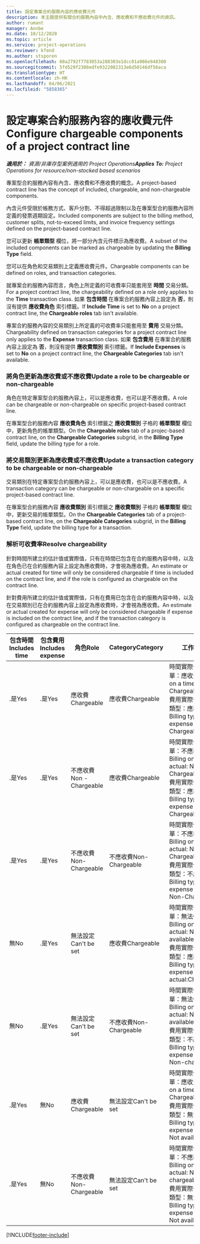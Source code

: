 ```yaml
---
title: 設定專案合約服務內容的應收費元件
description: 本主題提供有關合約服務內容中內含、應收費和不應收費元件的資訊。
author: rumant
manager: Annbe
ms.date: 10/12/2020
ms.topic: article
ms.service: project-operations
ms.reviewer: kfend
ms.author: stsporen
ms.openlocfilehash: 60a2792f7783053a288303e1dcc01a986e948300
ms.sourcegitcommit: 5fd529f2308edfe9322082313e6d50146df56aca
ms.translationtype: HT
ms.contentlocale: zh-HK
ms.lasthandoff: 04/06/2021
ms.locfileid: "5858365"
---
```

# <a name="configure-chargeable-components-of-a-project-contract-line"></a><span data-ttu-id="1e509-103">設定專案合約服務內容的應收費元件</span><span class="sxs-lookup"><span data-stu-id="1e509-103">Configure chargeable components of a project contract line</span></span>

<span data-ttu-id="1e509-104">_**適用於：** 資源/非庫存型案例適用的 Project Operations_</span><span class="sxs-lookup"><span data-stu-id="1e509-104">_**Applies To:** Project Operations for resource/non-stocked based scenarios_</span></span>

<span data-ttu-id="1e509-105">專案型合約服務內容有內含、應收費和不應收費的概念。</span><span class="sxs-lookup"><span data-stu-id="1e509-105">A project-based contract line has the concept of included, chargeable, and non-chargeable components.</span></span>

<span data-ttu-id="1e509-106">內含元件受限於帳務方式、客戶分割、不得超過限制以及在專案型合約服務內容所定義的發票週期設定。</span><span class="sxs-lookup"><span data-stu-id="1e509-106">Included components are subject to the billing method, customer splits, not-to-exceed limits, and invoice frequency settings defined on the project-based contract line.</span></span>

<span data-ttu-id="1e509-107">您可以更新 **帳單類型** 欄位，將一部分內含元件標示為應收費。</span><span class="sxs-lookup"><span data-stu-id="1e509-107">A subset of the included components can be marked as chargeable by updating the **Billing Type** field.</span></span>

<span data-ttu-id="1e509-108">您可以在角色和交易類別上定義應收費元件。</span><span class="sxs-lookup"><span data-stu-id="1e509-108">Chargeable components can be defined on roles, and transaction categories.</span></span>

<span data-ttu-id="1e509-109">就專案合約服務內容而言，角色上所定義的可收費率只能套用至 **時間** 交易分類。</span><span class="sxs-lookup"><span data-stu-id="1e509-109">For a project contract line, the chargeability defined on a role only applies to the **Time** transaction class.</span></span> <span data-ttu-id="1e509-110">如果 **包含時間** 在專案合約服務內容上設定為 **否**，則沒有提供 **應收費角色** 索引標籤。</span><span class="sxs-lookup"><span data-stu-id="1e509-110">If **Include Time** is set to **No** on a project contract line, the **Chargeable roles** tab isn't available.</span></span>

<span data-ttu-id="1e509-111">專案合約服務內容的交易類別上所定義的可收費率只能套用至 **費用** 交易分類。</span><span class="sxs-lookup"><span data-stu-id="1e509-111">Chargeability defined on transaction categories for a project contract line only applies to the **Expense** transaction class.</span></span> <span data-ttu-id="1e509-112">如果 **包含費用** 在專案合約服務內容上設定為 **否**，則沒有提供 **應收費類別** 索引標籤。</span><span class="sxs-lookup"><span data-stu-id="1e509-112">If **Include Expenses** is set to **No** on a project contract line, the **Chargeable Categories** tab isn't available.</span></span>

### <a name="update-a-role-to-be-chargeable-or-non-chargeable"></a><span data-ttu-id="1e509-113">將角色更新為應收費或不應收費</span><span class="sxs-lookup"><span data-stu-id="1e509-113">Update a role to be chargeable or non-chargeable</span></span>

<span data-ttu-id="1e509-114">角色在特定專案型合約服務內容上，可以是應收費，也可以是不應收費。</span><span class="sxs-lookup"><span data-stu-id="1e509-114">A role can be chargeable or non-chargeable on specific project-based contract line.</span></span>

<span data-ttu-id="1e509-115">在專案型合約服務內容 **應收費角色** 索引標籤之 **應收費類別** 子格的 **帳單類型** 欄位中，更新角色的帳單類型。</span><span class="sxs-lookup"><span data-stu-id="1e509-115">On the **Chargeable roles** tab of a projec-based contract line, on the **Chargeable Categories** subgrid, in the **Billing Type** field, update the billing type for a role.</span></span>

### <a name="update-a-transaction-category-to-be-chargeable-or-non-chargeable"></a><span data-ttu-id="1e509-116">將交易類別更新為應收費或不應收費</span><span class="sxs-lookup"><span data-stu-id="1e509-116">Update a transaction category to be chargeable or non-chargeable</span></span>

<span data-ttu-id="1e509-117">交易類別在特定專案型合約服務內容上，可以是應收費，也可以是不應收費。</span><span class="sxs-lookup"><span data-stu-id="1e509-117">A transaction category can be chargeable or non-chargeable on a specific project-based contract line.</span></span>

<span data-ttu-id="1e509-118">在專案型合約服務內容 **應收費類別** 索引標籤之 **應收費類別** 子格的 **帳單類型** 欄位中，更新交易的帳單類型。</span><span class="sxs-lookup"><span data-stu-id="1e509-118">On the **Chargeable Categories** tab of a project-based contract line, on the **Chargeable Categories** subgrid, in the **Billing Type** field, update the billing type for a transaction.</span></span>

### <a name="resolve-chargeability"></a><span data-ttu-id="1e509-119">解析可收費率</span><span class="sxs-lookup"><span data-stu-id="1e509-119">Resolve chargeability</span></span>

<span data-ttu-id="1e509-120">針對時間所建立的估計值或實際值，只有在時間已包含在合約服務內容中時，以及在角色已在合約服務內容上設定為應收費時，才會視為應收費。</span><span class="sxs-lookup"><span data-stu-id="1e509-120">An estimate or actual created for time will only be considered chargeable if time is included on the contract line, and if the role is configured as chargeable on the contract line.</span></span>

<span data-ttu-id="1e509-121">針對費用所建立的估計值或實際值，只有在費用已包含在合約服務內容中時，以及在交易類別已在合約服務內容上設定為應收費時，才會視為應收費。</span><span class="sxs-lookup"><span data-stu-id="1e509-121">An estimate or actual created for expense will only be considered chargeable if expense is included on the contract line, and if the transaction category is configured as chargeable on the contract line.</span></span>

| <span data-ttu-id="1e509-122">包含時間</span><span class="sxs-lookup"><span data-stu-id="1e509-122">Includes time</span></span> | <span data-ttu-id="1e509-123">包含費用</span><span class="sxs-lookup"><span data-stu-id="1e509-123">Includes expense</span></span> | <span data-ttu-id="1e509-124">角色</span><span class="sxs-lookup"><span data-stu-id="1e509-124">Role</span></span> | <span data-ttu-id="1e509-125">Category</span><span class="sxs-lookup"><span data-stu-id="1e509-125">Category</span></span> | <span data-ttu-id="1e509-126">工作​​</span><span class="sxs-lookup"><span data-stu-id="1e509-126">Task</span></span> |
| --- | --- | --- | --- | --- |
| <span data-ttu-id="1e509-127">.是</span><span class="sxs-lookup"><span data-stu-id="1e509-127">Yes</span></span> | <span data-ttu-id="1e509-128">.是</span><span class="sxs-lookup"><span data-stu-id="1e509-128">Yes</span></span> | <span data-ttu-id="1e509-129">應收費</span><span class="sxs-lookup"><span data-stu-id="1e509-129">Chargeable</span></span> | <span data-ttu-id="1e509-130">應收費</span><span class="sxs-lookup"><span data-stu-id="1e509-130">Chargeable</span></span> | <span data-ttu-id="1e509-131">時間實際值的帳單：應收費</span><span class="sxs-lookup"><span data-stu-id="1e509-131">Billing on a time actual: Chargeable</span></span> </br><span data-ttu-id="1e509-132">費用實際值的帳單類型：應收費</span><span class="sxs-lookup"><span data-stu-id="1e509-132">Billing type on an expense actual: Chargeable</span></span> |
| <span data-ttu-id="1e509-133">.是</span><span class="sxs-lookup"><span data-stu-id="1e509-133">Yes</span></span> | <span data-ttu-id="1e509-134">.是</span><span class="sxs-lookup"><span data-stu-id="1e509-134">Yes</span></span> | <span data-ttu-id="1e509-135">不應收費</span><span class="sxs-lookup"><span data-stu-id="1e509-135">Non - Chargeable</span></span> | <span data-ttu-id="1e509-136">應收費</span><span class="sxs-lookup"><span data-stu-id="1e509-136">Chargeable</span></span> | <span data-ttu-id="1e509-137">時間實際值的帳單：不應收費</span><span class="sxs-lookup"><span data-stu-id="1e509-137">Billing on a time actual: Non-Chargeable</span></span> </br><span data-ttu-id="1e509-138">費用實際值的帳單類型：應收費</span><span class="sxs-lookup"><span data-stu-id="1e509-138">Billing type on an expense actual: Chargeable</span></span> |
| <span data-ttu-id="1e509-139">.是</span><span class="sxs-lookup"><span data-stu-id="1e509-139">Yes</span></span> | <span data-ttu-id="1e509-140">.是</span><span class="sxs-lookup"><span data-stu-id="1e509-140">Yes</span></span> | <span data-ttu-id="1e509-141">不應收費</span><span class="sxs-lookup"><span data-stu-id="1e509-141">Non-Chargeable</span></span> | <span data-ttu-id="1e509-142">不應收費</span><span class="sxs-lookup"><span data-stu-id="1e509-142">Non-Chargeable</span></span> | <span data-ttu-id="1e509-143">時間實際值的帳單：不應收費</span><span class="sxs-lookup"><span data-stu-id="1e509-143">Billing on a time actual: Non-Chargeable</span></span> </br><span data-ttu-id="1e509-144">費用實際值的帳單類型：不應收費</span><span class="sxs-lookup"><span data-stu-id="1e509-144">Billing type on an expense actual: Non-Chargeable</span></span> |
| <span data-ttu-id="1e509-145">無</span><span class="sxs-lookup"><span data-stu-id="1e509-145">No</span></span> | <span data-ttu-id="1e509-146">.是</span><span class="sxs-lookup"><span data-stu-id="1e509-146">Yes</span></span> | <span data-ttu-id="1e509-147">無法設定</span><span class="sxs-lookup"><span data-stu-id="1e509-147">Can't be set</span></span> | <span data-ttu-id="1e509-148">應收費</span><span class="sxs-lookup"><span data-stu-id="1e509-148">Chargeable</span></span> | <span data-ttu-id="1e509-149">時間實際值的帳單：無法使用</span><span class="sxs-lookup"><span data-stu-id="1e509-149">Billing on a time actual: Not available</span></span> </br><span data-ttu-id="1e509-150">費用實際值的帳單類型：應收費</span><span class="sxs-lookup"><span data-stu-id="1e509-150">Billing type on an expense actual:Chargeable</span></span> |
| <span data-ttu-id="1e509-151">無</span><span class="sxs-lookup"><span data-stu-id="1e509-151">No</span></span> | <span data-ttu-id="1e509-152">.是</span><span class="sxs-lookup"><span data-stu-id="1e509-152">Yes</span></span> | <span data-ttu-id="1e509-153">無法設定</span><span class="sxs-lookup"><span data-stu-id="1e509-153">Can't be set</span></span> | <span data-ttu-id="1e509-154">不應收費</span><span class="sxs-lookup"><span data-stu-id="1e509-154">Non-Chargeable</span></span> | <span data-ttu-id="1e509-155">時間實際值的帳單：無法使用</span><span class="sxs-lookup"><span data-stu-id="1e509-155">Billing on a time actual: Not available</span></span> </br><span data-ttu-id="1e509-156">費用實際值的帳單類型：不應收費</span><span class="sxs-lookup"><span data-stu-id="1e509-156">Billing type on an expense actual: Non-chargeable</span></span> |
| <span data-ttu-id="1e509-157">.是</span><span class="sxs-lookup"><span data-stu-id="1e509-157">Yes</span></span> | <span data-ttu-id="1e509-158">無</span><span class="sxs-lookup"><span data-stu-id="1e509-158">No</span></span> | <span data-ttu-id="1e509-159">應收費</span><span class="sxs-lookup"><span data-stu-id="1e509-159">Chargeable</span></span> | <span data-ttu-id="1e509-160">無法設定</span><span class="sxs-lookup"><span data-stu-id="1e509-160">Can't be set</span></span> | <span data-ttu-id="1e509-161">時間實際值的帳單：應收費</span><span class="sxs-lookup"><span data-stu-id="1e509-161">Billing on a time actual: Chargeable</span></span> </br><span data-ttu-id="1e509-162">費用實際值的帳單類型：無法使用</span><span class="sxs-lookup"><span data-stu-id="1e509-162">Billing type on an expense actual: Not available</span></span> |
| <span data-ttu-id="1e509-163">.是</span><span class="sxs-lookup"><span data-stu-id="1e509-163">Yes</span></span> | <span data-ttu-id="1e509-164">無</span><span class="sxs-lookup"><span data-stu-id="1e509-164">No</span></span> | <span data-ttu-id="1e509-165">不應收費</span><span class="sxs-lookup"><span data-stu-id="1e509-165">Non-Chargeable</span></span> | <span data-ttu-id="1e509-166">無法設定</span><span class="sxs-lookup"><span data-stu-id="1e509-166">Can't be set</span></span> | <span data-ttu-id="1e509-167">時間實際值的帳單：不應收費</span><span class="sxs-lookup"><span data-stu-id="1e509-167">Billing on a time actual: Non-chargeable</span></span> </br> <span data-ttu-id="1e509-168">費用實際值的帳單類型：無法使用</span><span class="sxs-lookup"><span data-stu-id="1e509-168">Billing type on an expense actual: Not available</span></span> |


[!INCLUDE[footer-include](../includes/footer-banner.md)]
